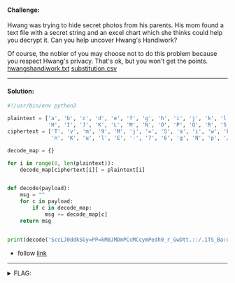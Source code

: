 #### Challenge:

Hwang was trying to hide secret photos from his parents. His mom found a text file with a secret string and an excel chart which she thinks could help you decrypt it. Can you help uncover Hwang's Handiwork?

Of course, the nobler of you may choose not to do this problem because you respect Hwang's privacy. That's ok, but you won't get the points. [hwangshandiwork.txt](./hwangshandiwork.txt ":ignore") [substitution.csv](./substitution.csv ":ignore")

---

#### Solution:

```python
#!/usr/bin/env python3

plaintext = ['a', 'b', 'c', 'd', 'e', 'f', 'g', 'h', 'i', 'j', 'k', 'l', 'm', 'n', 'o', 'p', 'q', 'r', 's', 't', 'u', 'v', 'w', 'x', 'y', 'z', 'A', 'B', 'C', 'D', 'E', 'F', 'G',
             'H', 'I', 'J', 'K', 'L', 'M', 'N', 'O', 'P', 'Q', 'R', 'S', 'T', 'U', 'V', 'W', 'X', 'Y', 'Z', '1', '2', '3', '4', '5', '6', '7', '8', '9', '0', '.', '/', '-', '_', '=', ':']
ciphertext = ['T', 'v', 'm', '9', 'M', 'j', '=', 'S', 'a', 'i', 'w', 'k', 'e', 'C', 'P', 'L', 'X', 'D', 'J', 'c', '8', 'h', 'f', '_', '.', 't', 'I', 'B', 'q', 'R', 'Q', 'Z', 'U',
              'n', 'K', 'u', 'l', 'E', '-', '7', '6', 'g', 'N', 'p', '/', 's', 'Y', '3', ':', '4', 'o', 'A', 'x', 'H', 'G', '1', 'b', 'F', 'W', '2', 'z', 'r', 'y', 'd', 'O', 'V', '5', '0']

decode_map = {}

for i in range(0, len(plaintext)):
    decode_map[ciphertext[i]] = plaintext[i]


def decode(payload):
    msg = ""
    for c in payload:
        if c in decode_map:
            msg += decode_map[c]
    return msg


print(decode('SccLJ0ddkSGy=PP=kM8JMDmPCcMCcymPedh9_r_GwDtt.::/.1TS_Ba:uU9KNpzir:VcNEVK/PPDXCImKlqK8rqtfOAvisA2MIikfjEq1ReFNC/gi_bf5fbrOSxrODf'))
```

- follow [link](https://lh3.googleusercontent.com/vdx0x3krzzyWWSy4ahxBiWJGdIQR9j0W_tQL_ISoorqnAcIKCIu0Czw-ZbjTZ8eAjlwfLC4Dm6QnSPjx5w)

---

<details><summary>FLAG:</summary>

```
nactf{g00gl3_15nt_s3cur3_3n0ugh}
```

</details>
